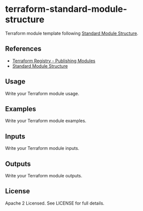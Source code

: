 # terraform-standard-module-structure

Terraform module template following [Standard Module Structure](https://www.terraform.io/docs/modules/create.html#standard-module-structure).

## References

- [Terraform Registry - Publishing Modules](https://www.terraform.io/docs/registry/modules/publish.html)
- [Standard Module Structure](https://www.terraform.io/docs/modules/create.html#standard-module-structure)

## Usage

Write your Terraform module usage.

## Examples

Write your Terraform module examples.


## Inputs

Write your Terraform module inputs.

## Outputs

Write your Terraform module outputs.

## License

Apache 2 Licensed. See LICENSE for full details.
